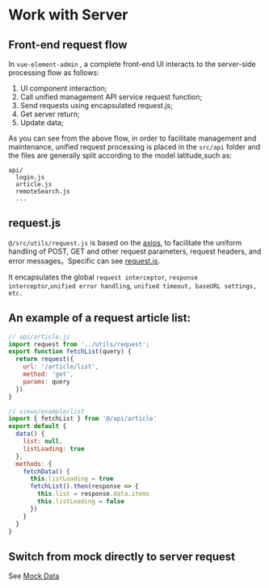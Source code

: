 # Work with Server

## Front-end request flow

In `vue-element-admin` , a complete front-end UI interacts to the server-side processing flow as follows:

1.  UI component interaction;
2.  Call unified management API service request function;
3.  Send requests using encapsulated request.js;
4.  Get server return;
5.  Update data;

As you can see from the above flow, in order to facilitate management and maintenance, unified request processing is placed in the `src/api` folder and the files are generally split according to the model latitude,such as:

```
api/
  login.js
  article.js
  remoteSearch.js
  ...
```

## request.js

`@/src/utils/request.js` is based on the [axios](https://github.com/axios/axios), to facilitate the uniform handling of POST, GET and other request parameters, request headers, and error messages。Specific can see [request.js](https://github.com/PanJiaChen/vue-element-admin/blob/master/src/utils/request.js).

It encapsulates the global `request interceptor`, `response interceptor`,`unified error handling`, `unified timeout, baseURL settings, etc.`

## An example of a request article list:

```js
// api/article.js
import request from '../utils/request';
export function fetchList(query) {
  return request({
    url: '/article/list',
    method: 'get',
    params: query
  })
}

// views/example/list
import { fetchList } from '@/api/article'
export default {
  data() {
    list: null,
    listLoading: true
  },
  methods: {
    fetchData() {
      this.listLoading = true
      fetchList().then(response => {
        this.list = response.data.items
        this.listLoading = false
      })
    }
  }
}
```

## Switch from mock directly to server request

See [Mock Data](mock-api.md)
